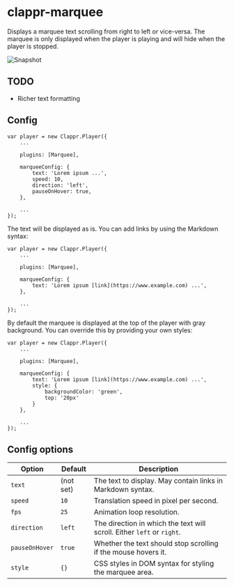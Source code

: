 # clappr-marquee

Displays a marquee text scrolling from right to left or vice-versa. The marquee is only displayed when the player is
playing and will hide when the player is stopped.

![Snapshot](../main/screenshot.jpg)

## TODO

- Richer text formatting

## Config

```
var player = new Clappr.Player({
	...

	plugins: [Marquee],

	marqueeConfig: {
		text: 'Lorem ipsum ...',
		speed: 10,
		direction: 'left',
		pauseOnHover: true,
	},

	...
});
```

The text will be displayed as is. You can add links by using the Markdown syntax:

```
var player = new Clappr.Player({
	...

	plugins: [Marquee],

	marqueeConfig: {
		text: 'Lorem ipsum [link](https://www.example.com) ...',
	},

	...
});
```

By default the marquee is displayed at the top of the player with gray background. You can override this by providing
your own styles:

```
var player = new Clappr.Player({
	...

	plugins: [Marquee],

	marqueeConfig: {
		text: 'Lorem ipsum [link](https://www.example.com) ...',
		style: {
			backgroundColor: 'green',
			top: '20px'
		}
	},

	...
});
```

## Config options

Option | Default | Description
-------|---------|------------
`text` | (not set) | The text to display. May contain links in Markdown syntax.
`speed` | `10` | Translation speed in pixel per second.
`fps` | `25` | Animation loop resolution.
`direction` | `left` | The direction in which the text will scroll. Either `left` or `right`.
`pauseOnHover` | `true` | Whether the text should stop scrolling if the mouse hovers it.
`style` | `{}` | CSS styles in DOM syntax for styling the marquee area.


